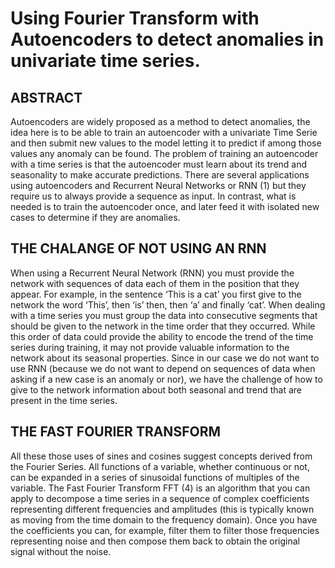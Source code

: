 # Using Fourier Transform with Autoencoders to detect anomalies in univariate time series.

## ABSTRACT

Autoencoders are widely proposed as a method to detect anomalies, the idea here is to be able to train an autoencoder with a univariate Time Serie and then submit new values to the model letting it to predict if among those values any anomaly can be found. The problem of training an autoencoder with a time series is that the autoencoder must learn about its trend and seasonality to make accurate predictions. There are several applications using autoencoders and Recurrent Neural Networks or RNN (1) but they require us to always provide a sequence as input. In contrast, what is needed is to train the autoencoder once, and later feed it with isolated new cases to determine if they are anomalies.

## THE CHALANGE OF NOT USING AN RNN

When using a Recurrent Neural Network (RNN) you must provide the network with sequences of data each of them in the position that they appear. For example, in the sentence ‘This is a cat’ you first give to the network the word ‘This’, then ‘is’ then, then ‘a’ and finally ‘cat’. When dealing with a time series you must group the data into consecutive segments that should be given to the network in the time order that they occurred. While this order of data could provide the ability to encode the trend of the time series during training, it may not provide valuable information to the network about its seasonal properties. Since in our case we do not want to use RNN (because we do not want to depend on sequences of data when asking if a new case is an anomaly or nor), we have the challenge of how to give to the network information about both seasonal and trend that are present in the time series.

## THE FAST FOURIER TRANSFORM

All these those uses of sines and cosines suggest concepts derived from the Fourier Series. All functions of a variable, whether continuous or not, can be expanded in a series of sinusoidal functions of multiples of the variable. The Fast Fourier Transform FFT (4) is an algorithm that you can apply to decompose a time series in a sequence of complex coefficients representing different frequencies and amplitudes (this is typically known as moving from the time domain to the frequency domain). Once you have the coefficients you can, for example, filter them to filter those frequencies representing noise and then compose them back to obtain the original signal without the noise.


